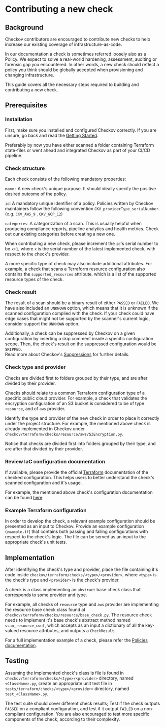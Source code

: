 # Contributing a new check

## Background

Checkov contributors are encouraged to contribute new checks to help increase our existing coverage of infrastructure-as-code. 

In our documentation a check is sometimes referred loosely also as a Policy. We expect to solve a real-world hardening, assessment, auditing or forensic gap you encountered. In other words, a new check should reflect a policy you think should be globally accepted when provisioning and changing infrastructure.

This guide covers all the necessary steps required to building and contributing a new check.



## Prerequisites

### Installation

First, make sure you installed and configured Checkov correctly. If you are unsure, go back and read the [Getting Started](../1.Introduction/Getting%20Started.md).

Preferably by now you have either scanned a folder containing Terraform state-files or went ahead and integrated Checkov as part of your CI/CD pipeline.

### Check structure

Each check consists of the following mandatory properties:

``name`` : A new check's unique purpose. It should ideally specify the positive desired outcome of the policy.

``id``: A mandatory unique identifier of a policy. Policies written by Checkov maintainers follow the following convention ``CKV_providerType_serialNumber``. (e.g. `CKV_AWS_9` , `CKV_GCP_12`)

``categories``: A categorization of a scan. This is usually helpful when producing compliance reports, pipeline analytics and health metrics. Check out our existing categories before creating a new one.

When contributing a new check, please increment the `id`'s serial number to be `x+1`, where `x` is the serial number of the latest implemented check, with respect to the check's provider.

A more specific type of check may also include additional attributes. For example, a check that scans a Terraform resource configuration also contains the `supported_resources` attribute, which is a list of the supported resource types of the check.

### Check result

The result of a scan should be a binary result of either `PASSED` or `FAILED`. We have also included an `UNKNOWN` option, which means that it is unknown if  the scanned configuration complied with the check. If your check could have edge cases that might not be supported by the scanner's current logic, consider support the  `UNKNOWN` option.

Additionally, a check can be suppressed by Checkov on a given configuration by inserting a skip comment inside a specific configuration scope. Then, the check's result on the suppressed configuration would be `SKIPPED`.      
Read more about Checkov's [Suppressions](../3.Scans/resource-scans.md) for further details.

### Check type and provider

Checks are divided first to folders grouped by their type, and are after divided by their provider.

Checks should relate to a common Terraform configuration type of a specific public cloud provider. 
For example, a check that validates the encryption configuration of an S3 bucket is considered to be of type `resource`, and of `aws` provider. 

Identify the type and provider of the new check in order to place it correctly under the project structure.
For example, the mentioned above check is already implemented in Checkov under `checkov/terraform/checks/resource/aws/S3Encryption.py`.

Notice that checks are divided first into folders grouped by their type, and are after that divided by their provider.

### Review IaC configuration documentation

If available, please provide the official [Terraform](https://www.terraform.io/docs) documentation of the checked configuration. This helps users to better understand the check's scanned configuration and it's usage.

For example, the mentioned above check's configuration documentation can be found [here](https://www.terraform.io/docs/providers/aws/r/s3_bucket.html) 

### Example Terraform configuration

In order to develop the check, a relevant example configuration should be presented as an input to Checkov.
Provide an example configuration (`example.tf`) that contains both passing and failing configurations with respect to 
the check's logic.
The file can be served as an input to the appropriate check's unit tests. 



## Implementation

After identifying the check's type and provider, place the file containing it's code inside `checkov/terraform/checks/<type>/<provider>`, where `<type>` is the check's type and `<provider>` is the check's provider.

A check is a class implementing an `abstract` base check class that corresponds to some provider and type. 

For example, all checks of `resource` type and `aws` provider are implementing the resource base check class found at 
`checkov/terraform/checks/resource/base_check.py`. The resource check needs to implement it's base check's abstract method named 
`scan_resource_conf`, which accepts as an input a dictionary of all the key-valued resource attributes, and outputs a `CheckResult`.

For a full implementation example of a check, please refer the [Policies documentation](../1.Introduction/Policies.md).



## Testing

Assuming the implemented check's class is file is found in `checkov/terraform/checks/<type>/<provider>` directory, named `<ClassName>.py`, create an appropriate unit test file in `tests/terraform/checks/<type>/<provider>` directory, named `test_<ClassName>.py`.

The test suite should cover different check results; Test if the check outputs `PASSED` on a compliant configuration,
and test if it output `FAILED` on a non-compliant configuration. You are also encouraged to test more specific 
components of the check, according to their complexity.

